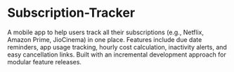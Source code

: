 # Subscription-Tracker
A mobile app to help users track all their subscriptions (e.g., Netflix, Amazon Prime, JioCinema) in one place. Features include due date reminders, app usage tracking, hourly cost calculation, inactivity alerts, and easy cancellation links. Built with an incremental development approach for modular feature releases.
